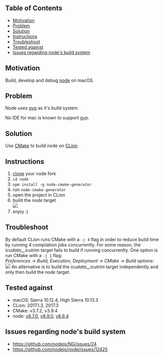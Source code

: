 <!-- START doctoc generated TOC please keep comment here to allow auto update -->
<!-- DON'T EDIT THIS SECTION, INSTEAD RE-RUN doctoc TO UPDATE -->
## Table of Contents

- [Motivation](#motivation)
- [Problem](#problem)
- [Solution](#solution)
- [Instructions](#instructions)
- [Troubleshoot](#troubleshoot)
- [Tested against](#tested-against)
- [Issues regarding node's build system](#issues-regarding-nodes-build-system)

<!-- END doctoc generated TOC please keep comment here to allow auto update -->

## Motivation

Build, develop and debug [node](https://github.com/nodejs/node) on macOS.

## Problem

Node uses [gyp](https://gyp.gsrc.io/) as it's build system.

No IDE for mac is known to support gyp.

## Solution

Use [CMake](https://cmake.org/) to build node on [CLion](https://www.jetbrains.com/clion/).

## Instructions

1. [clone](https://github.com/nodejs/node/blob/master/doc/guides/contributing/pull-requests.md#step-1-fork) your node fork
1. `cd node`
1. `npm install -g node-cmake-generator`
1. run `node-cmake-generator`
1. open the project in CLion
1. build the *node* target<br />
![](http://i.imgur.com/DRMY8Oj.png)
1. enjoy :)

## Troubleshoot

By default CLion runs CMake with a `-j 4` flag in order to reduce build time by running 4 compilation jobs concurrently.
For some reason, the *icudata__icutrim* target fails to build if running concurrenlty. 
One option is run CMake with a `-j 1` flag:<br />
*Preferences -> Build, Execution, Deployment -> CMake -> Build options*:<br />
![](http://i.imgur.com/7UeB7MN.png)
An alternative is to build the *icudata__icutrim* target independently and only then build the *node* target.

## Tested against

* macOS: Sierra 10.12.4, High Sierra 10.13.3
* CLion: 2017.1.3, 2017.3
* CMake: v3.7.2, v3.9.4
* node: [v8.7.0](https://github.com/nodejs/node/tree/v8.7.0), [v8.9.0](https://github.com/nodejs/node/tree/v8.9.0), [v8.9.4](https://github.com/nodejs/node/tree/v8.9.4) 

## Issues regarding node's build system
* https://github.com/nodejs/NG/issues/24
* https://github.com/nodejs/node/issues/12425
